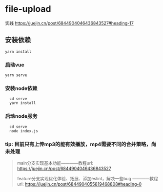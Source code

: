 # file-upload

  实践 <https://juejin.cn/post/6844904046436843527#heading-17>

## 安装依赖

```
yarn install
```

### 启动vue

```
yarn serve
```

### 安装node依赖

```
  cd serve
  yarn install
```

### 启动node服务

```
  cd serve
  node index.js
```

### tip: 目前只有上传mp3的能有效播放，mp4需要不同的合并策略，尚未处理

> main分支实现基本功能————教程url: <https://juejin.cn/post/6844904046436843527>
>
> feature分支实现优化体验、拓展、添加eslint，解决一些bug ————教程url: <https://juejin.cn/post/6844904055819468808#heading-0>
